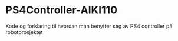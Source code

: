 # PS4Controller-AIKI110
Kode og forklaring til hvordan man benytter seg av PS4 controller på robotprosjektet
